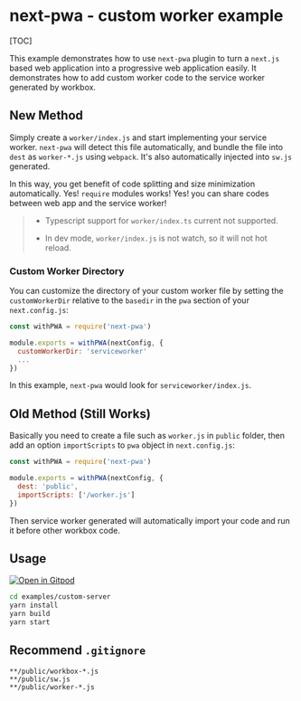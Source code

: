 # next-pwa - custom worker example

[TOC]

This example demonstrates how to use `next-pwa` plugin to turn a `next.js` based web application into a progressive web application easily. It demonstrates how to add custom worker code to the service worker generated by workbox.

## New Method

Simply create a `worker/index.js` and start implementing your service worker. `next-pwa` will detect this file automatically, and bundle the file into `dest` as `worker-*.js` using `webpack`. It's also automatically injected into `sw.js` generated.

In this way, you get benefit of code splitting and size minimization automatically. Yes! `require` modules works! Yes! you can share codes between web app and the service worker!

> - Typescript support for `worker/index.ts` current not supported.
>
> - In dev mode, `worker/index.js` is not watch, so it will not hot reload.

### Custom Worker Directory

You can customize the directory of your custom worker file by setting the `customWorkerDir` relative to the `basedir` in the `pwa` section of your `next.config.js`:


``` javascript
const withPWA = require('next-pwa')

module.exports = withPWA(nextConfig, {
  customWorkerDir: 'serviceworker'
  ...
})
```

In this example, `next-pwa` would look for `serviceworker/index.js`.


## Old Method (Still Works)

Basically you need to create a file such as `worker.js` in `public` folder, then add an option `importScripts` to `pwa` object in `next.config.js`:

``` javascript
const withPWA = require('next-pwa')

module.exports = withPWA(nextConfig, {
  dest: 'public',
  importScripts: ['/worker.js']
})
```

Then service worker generated will automatically import your code and run it before other workbox code.

## Usage

[![Open in Gitpod](https://img.shields.io/badge/Open%20In-Gitpod.io-%231966D2?style=for-the-badge&logo=gitpod)](https://gitpod.io/#https://github.com/shadowwalker/next-pwa/)

``` bash
cd examples/custom-server
yarn install
yarn build
yarn start
```

## Recommend `.gitignore`

```
**/public/workbox-*.js
**/public/sw.js
**/public/worker-*.js
```



